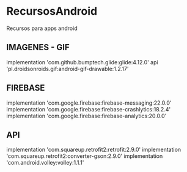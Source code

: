 # RecursosAndroid
Recursos para apps android

<h2>IMAGENES - GIF</h2>
implementation 'com.github.bumptech.glide:glide:4.12.0'
api 'pl.droidsonroids.gif:android-gif-drawable:1.2.17'

<h2>FIREBASE</h2>
implementation 'com.google.firebase:firebase-messaging:22.0.0'
implementation 'com.google.firebase:firebase-crashlytics:18.2.4'
implementation 'com.google.firebase:firebase-analytics:20.0.0'

<h2>API</h2>
implementation 'com.squareup.retrofit2:retrofit:2.9.0'
implementation 'com.squareup.retrofit2:converter-gson:2.9.0'
implementation 'com.android.volley:volley:1.1.1'




